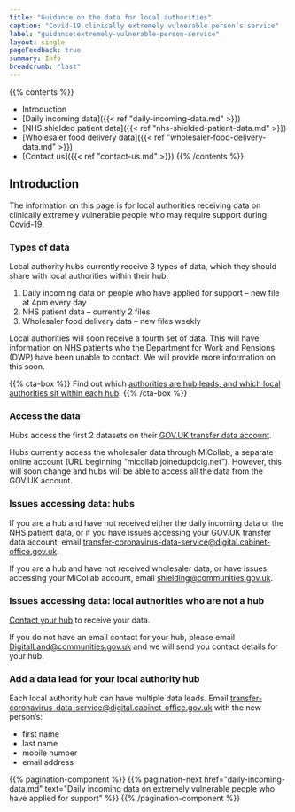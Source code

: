 ```yaml
---
title: "Guidance on the data for local authorities"
caption: "Covid-19 clinically extremely vulnerable person’s service"
label: "guidance:extremely-vulnerable-person-service"
layout: single
pageFeedback: true
summary: Info
breadcrumb: "last"
---
```


{{% contents %}}
- Introduction
- [Daily incoming data]({{< ref "daily-incoming-data.md" >}})
- [NHS shielded patient data]({{< ref "nhs-shielded-patient-data.md" >}})
- [Wholesaler food delivery data]({{< ref "wholesaler-food-delivery-data.md" >}})
- [Contact us]({{< ref "contact-us.md" >}})
{{% /contents %}}

## Introduction

The information on this page is for local authorities receiving data on clinically extremely vulnerable people who may require support during Covid-19.

### Types of data

Local authority hubs currently receive 3 types of data, which they should share with local authorities within their hub:

1. Daily incoming data on people who have applied for support – new file at 4pm every day
2. NHS patient data – currently 2 files
3. Wholesaler food delivery data – new files weekly

Local authorities will soon receive a fourth set of data. This will have information on NHS patients who the Department for Work and Pensions (DWP) have been unable to contact. We will provide more information on this soon.

{{% cta-box %}}
Find out which [authorities are hub leads, and which local authorities sit within each hub](https://digital-land.github.io/organisation/shielding-hub).
{{% /cta-box %}}

### Access the data

Hubs access the first 2 datasets on their [GOV.​UK transfer data account](https://transfer-coronavirus-data.service.gov.uk/).

Hubs currently access the wholesaler data through MiCollab, a separate online account (URL beginning “micollab.joinedupdclg.net”). However, this will soon change and hubs will be able to access all the data from the GOV.UK account.

### Issues accessing data: hubs

If you are a hub and have not received either the daily incoming data or the NHS patient data, or if you have issues accessing your GOV.UK transfer data account, email [transfer-coronavirus-data-service@digital.cabinet-office.gov.uk](mailto:transfer-coronavirus-data-service@digital.cabinet-office.gov.uk).

If you are a hub and have not received wholesaler data, or have issues accessing your MiCollab account, email [shielding@communities.gov.uk](mailto:shielding@communities.gov.uk).

### Issues accessing data: local authorities who are not a hub

[Contact your hub](https://digital-land.github.io/organisation/shielding-hub) to receive your data.

If you do not have an email contact for your hub, please email [DigitalLand@communities.gov.uk](mailto:DigitalLand@communities.gov.uk) and we will send you contact details for your hub.

### Add a data lead for your local authority hub

Each local authority hub can have multiple data leads. Email [transfer-coronavirus-data-service@digital.cabinet-office.gov.uk](mailto:transfer-coronavirus-data-service@digital.cabinet-office.gov.uk) with the new person’s:

* first name
* last name
* mobile number
* email address


{{% pagination-component %}}
{{% pagination-next href="daily-incoming-data.md" text="Daily incoming data on extremely vulnerable people who have applied for support" %}}
{{% /pagination-component %}}
